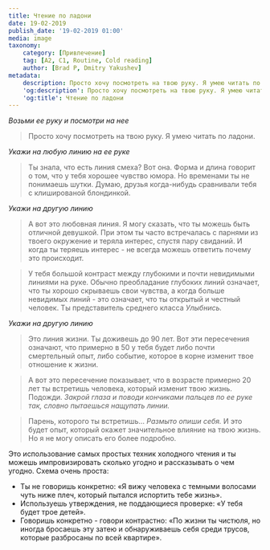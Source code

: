 ```yaml
---
title: Чтение по ладони
date: 19-02-2019
publish_date: '19-02-2019 01:00'
media: image
taxonomy:
    category: [Привлечение]
    tag: [A2, C1, Routine, Cold reading]
    author: [Brad P, Dmitry Yakushev]
metadata:
    description: Просто хочу посмотреть на твою руку. Я умею читать по ладони.
    'og:description': Просто хочу посмотреть на твою руку. Я умею читать по ладони.
    'og:title': Чтение по ладони
---
```


_Возьми ее руку и посмотри на нее_

> Просто хочу посмотреть на твою руку. Я умею читать по ладони.

_Укажи на любую линию на ее руке_

> Ты знала, что есть линия смеха? Вот она. Форма и длина говорит о том, что у тебя хорошее чувство юмора. Но временами ты не понимаешь шутки. Думаю, друзья когда-нибудь сравнивали тебя с клишированой блондинкой. 

_Укажи на другую линию_

> А вот это любовная линия. Я могу сказать, что ты можешь быть отличной девушкой. При этом ты часто встречалась с парнями из твоего окружение и теряла интерес, спустя пару свиданий. И когда ты теряешь интерес - не всегда можешь ответить почему это происходит.

> У тебя большой контраст между глубокими и почти невидимыми линиями на руке. Обычно преобладание глубоких линий означает, что ты хорошо скрываешь свои чувства, а когда больше невидимых линий - это означает, что ты открытый и честный человек. Ты представитель среднего класса _Улыбнись._

_Укажи на другую линию_

> Это линия жизни. Ты доживешь до 90 лет. Вот эти пересечения означают, что примерно в 50 у тебя будет либо почти смертельный опыт, либо событие, которое в корне изменит твое отношение к жизни.

> А вот это пересечение показывает, что в возрасте примерно 20 лет ты встретишь человека, который изменит твою жизнь. Подожди. _Закрой глаза и поводи кончиками пальцев по ее руке так, словно пытаешься нащупать линии._

> Парень, которого ты встретишь... _Размыто опиши себя._ И это будет опыт, который окажет значительное влияние на твою жизнь. Но я не могу описать его более подробно.

Это использование самых простых техник холодного чтения и ты можешь импровизировать сколько угодно и рассказывать о чем угодно. Схема очень проста:

* Ты не говоришь конкретно: «Я вижу человека с темными волосами чуть ниже плеч, который пытался испортить тебе жизнь».
* Используешь утверждения, не поддающиеся проверке: «У тебя будет трое детей».
* Говоришь конкретно - говори контрастно: «По жизни ты чистюля, но иногда бросаешь эту затею и обнаруживаешь себя среди трусов, которые разбросаны по всей квартире».